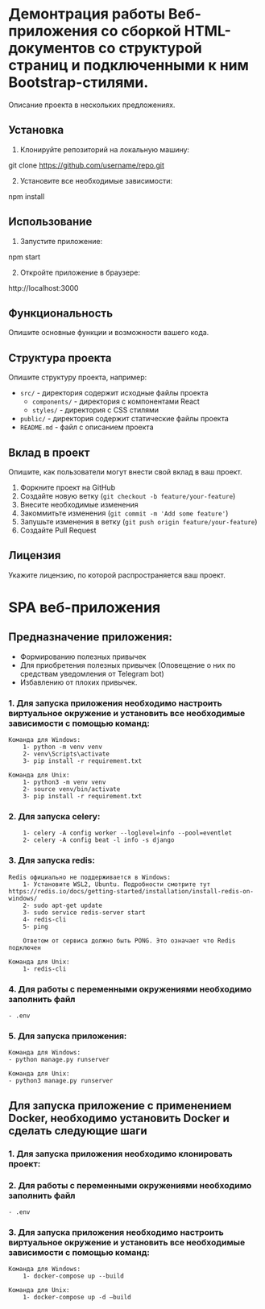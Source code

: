 # Демонтрация работы Веб-приложения со сборкой HTML-документов со структурой страниц и подключенными к ним Bootstrap-стилями.

Описание проекта в нескольких предложениях.

## Установка

1. Клонируйте репозиторий на локальную машину:

git clone https://github.com/username/repo.git


2. Установите все необходимые зависимости:

npm install


## Использование

1. Запустите приложение:

npm start


2. Откройте приложение в браузере:

http://localhost:3000


## Функциональность

Опишите основные функции и возможности вашего кода.

## Структура проекта

Опишите структуру проекта, например:

- `src/` - директория содержит исходные файлы проекта
  - `components/` - директория с компонентами React
  - `styles/` - директория с CSS стилями
- `public/` - директория содержит статические файлы проекта
- `README.md` - файл с описанием проекта

## Вклад в проект

Опишите, как пользователи могут внести свой вклад в ваш проект.

1. Форкните проект на GitHub
2. Создайте новую ветку (`git checkout -b feature/your-feature`)
3. Внесите необходимые изменения
4. Закоммитьте изменения (`git commit -m 'Add some feature'`)
5. Запушьте изменения в ветку (`git push origin feature/your-feature`)
6. Создайте Pull Request

## Лицензия

Укажите лицензию, по которой распространяется ваш проект.

# SPA веб-приложения

## Предназначение приложения:
- Формированию полезных привычек 
- Для приобретения полезных привычек (Оповещение о них по средствам уведомления от Telegram bot)
- Избавлению от плохих привычек.

### 1. Для запуска приложения необходимо настроить виртуальное окружение и установить все необходимые зависимости с помощью команд:
    Команда для Windows:
        1- python -m venv venv
        2- venv\Scripts\activate
        3- pip install -r requirement.txt

    Команда для Unix:
        1- python3 -m venv venv
        2- source venv/bin/activate 
        3- pip install -r requirement.txt

### 2. Для запуска celery:
        1- celery -A config worker --loglevel=info --pool=eventlet
        2- celery -A config beat -l info -s django

### 3. Для запуска redis:
    Redis официально не поддерживается в Windows: 
        1- Установите WSL2, Ubuntu. Подробности смотрите тут https://redis.io/docs/getting-started/installation/install-redis-on-windows/
        2- sudo apt-get update
        3- sudo service redis-server start
        4- redis-cli
        5- ping
        
        Ответом от сервиса должно быть PONG. Это означает что Redis подключен

    Команда для Unix:
        1- redis-cli

### 4. Для работы с переменными окружениями необходимо заполнить файл
    - .env

### 5. Для запуска приложения: 
    Команда для Windows:
    - python manage.py runserver

    Команда для Unix:
    - python3 manage.py runserver

## Для запуска приложение с применением Docker, необходимо установить Docker и сделать следующие шаги

### 1. Для запуска приложения необходимо клонировать проект:

### 2. Для работы с переменными окружениями необходимо заполнить файл
    - .env

### 3. Для запуска приложения необходимо настроить виртуальное окружение и установить все необходимые зависимости с помощью команд:
    Команда для Windows:
        1- docker-compose up --build

    Команда для Unix:
        1- docker-compose up -d —build
